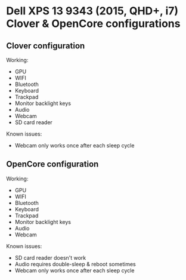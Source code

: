 # Dell XPS 13 9343 (2015, QHD+, i7) Clover & OpenCore configurations

Clover configuration
------------

Working:
- GPU
- WIFI
- Bluetooth
- Keyboard
- Trackpad
- Monitor backlight keys
- Audio
- Webcam
- SD card reader

Known issues:
- Webcam only works once after each sleep cycle



OpenCore configuration
------------

Working:
- GPU
- WIFI
- Bluetooth
- Keyboard
- Trackpad
- Monitor backlight keys
- Audio
- Webcam

Known issues:
- SD card reader doesn't work
- Audio requires double-sleep & reboot sometimes
- Webcam only works once after each sleep cycle